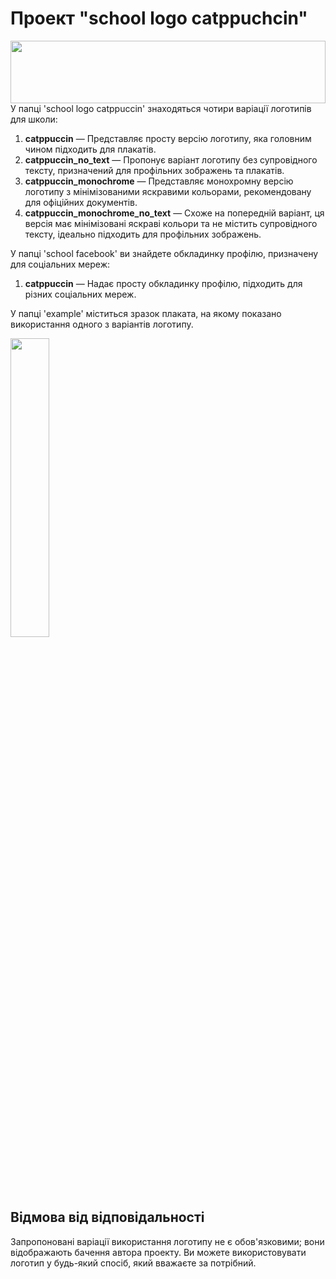 # Проект "school logo catppuchcin"
<img src="https://github.com/unluky3/school-logo-catppuchin/assets/154826504/98560fd1-1f98-4456-98e6-60fec1736d8a.png" width=100% height="100">
У папці 'school logo catppuccin' знаходяться чотири варіації логотипів для школи:

1. **catppuccin** — Представляє просту версію логотипу, яка головним чином підходить для плакатів.
2. **catppuccin_no_text** — Пропонує варіант логотипу без супровідного тексту, призначений для профільних зображень та плакатів.
3. **catppuccin_monochrome** — Представляє монохромну версію логотипу з мінімізованими яскравими кольорами, рекомендовану для офіційних документів.
4. **catppuccin_monochrome_no_text** — Схоже на попередній варіант, ця версія має мінімізовані яскраві кольори та не містить супровідного тексту, ідеально підходить для профільних зображень.

У папці 'school facebook' ви знайдете обкладинку профілю, призначену для соціальних мереж:

1. **catppuccin** — Надає просту обкладинку профілю, підходить для різних соціальних мереж.

У папці 'example' міститься зразок плаката, на якому показано використання одного з варіантів логотипу.


<img src="https://github.com/unluky3/school-logo-catppuchin/assets/154826504/4ce738e9-f2fc-483c-af11-61dddc382b4d" width=35% height=35%>




## Відмова від відповідальності

Запропоновані варіації використання логотипу не є обов'язковими; вони відображають бачення автора проекту. Ви можете використовувати логотип у будь-який спосіб, який вважаєте за потрібний.
